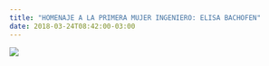 ```yaml
---
title: "HOMENAJE A LA PRIMERA MUJER INGENIERO: ELISA BACHOFEN"
date: 2018-03-24T08:42:00-03:00
---
```


[![](https://blogger.googleusercontent.com/img/b/R29vZ2xl/AVvXsEhbHL3VQzExhyphenhyphenhzlCzcg0cqkGgiwygxjZ-2VNwNiUV2DVMwuRMpEvkyw2nloFdeTslwCWtqAMrVbUeO2kX3ZwL7tQWhWPtM0z6f6hdj-6PrXynP8yeUO6-9hOvHq5O1K7ymo2XTNJiaav_o/s640/Flyer+vintage+Bachofen.jpg)](https://blogger.googleusercontent.com/img/b/R29vZ2xl/AVvXsEhbHL3VQzExhyphenhyphenhzlCzcg0cqkGgiwygxjZ-2VNwNiUV2DVMwuRMpEvkyw2nloFdeTslwCWtqAMrVbUeO2kX3ZwL7tQWhWPtM0z6f6hdj-6PrXynP8yeUO6-9hOvHq5O1K7ymo2XTNJiaav_o/s1600/Flyer+vintage+Bachofen.jpg)


